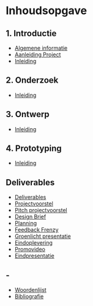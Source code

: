 # Inhoudsopgave

## 1. Introductie

* [Algemene informatie](1.-introductie/algemene-informatie.md)
* [Aanleiding Project](1.-introductie/aanleiding-project.md)
* [Inleiding](1.-introductie/inleiding.md)

## 2. Onderzoek

* [Inleiding](2.-verkenningsfase/inleiding.md)

## 3. Ontwerp

* [Inleiding](3.-concept/inleiding.md)

## 4. Prototyping

* [Inleiding](4.-ontwerpfase/inleiding.md)

## Deliverables

* [Deliverables](deliverables/inleiding.md)
* [Projectvoorstel](https://github.com/CMDA18/Productbiografie/tree/d16c777de30a11c9cf842b51b021115339af451d/deliverables/projectvoorstel-de.md)
* [Pitch projectvoorstel](deliverables/pitch-projectvoorstel.md)
* [Design Brief](deliverables/design-brief.md)
* [Planning](deliverables/planning.md)
* [Feedback Frenzy](deliverables/feedback-frenzy.md)
* [Groenlicht presentatie](deliverables/groenlicht-presentatie.md)
* [Eindoplevering](deliverables/eindoplevering.md)
* [Promovideo]()
* [Eindpresentatie]()

## -

* [Woordenlijst](_/woordenlijst.md)
* [Bibliografie](_/bibliografie.md)

